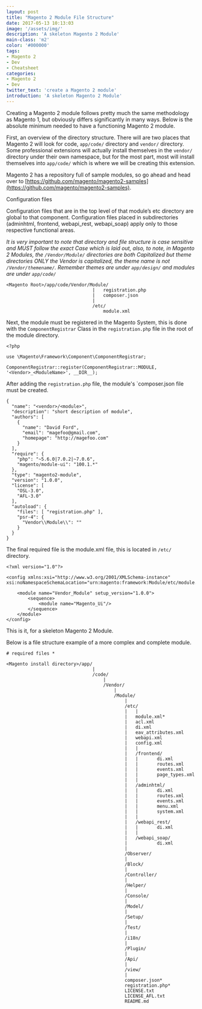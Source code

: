 ```yaml
---
layout: post
title: "Magento 2 Module File Structure"
date: 2017-05-13 10:13:03
image: '/assets/img/'
description: 'A skeleton Magento 2 Module'
main-class: 'm2'
color: '#000000'
tags:
- Magento 2
- Dev
- Cheatsheet
categories:
- Magento 2
- Dev
twitter_text: 'create a Magento 2 module'
introduction: 'A skeleton Magento 2 Module'
---
```


Creating a Magento 2 module follows pretty much the same methodology as Magento 1, but obviously differs significantly in many ways.  Below is the absolute minimum needed to have a functioning Magento 2 module.

First, an overview of the directory structure.  There will are two places that Magento 2 will look for code, `app/code/` directory and `vendor/` directory.  Some professional extensions will actually install themselves in the `vendor/` directory under their own namespace, but for the most part, most will install themselves into `app/code/` which is where we will be creating this extension.

Magento 2 has a repository full of sample modules, so go ahead and head over to [https://github.com/magento/magento2-samples](https://github.com/magento/magento2-samples).

Configuration files

Configuration files that are in the top level of that module’s etc directory are global to that component.
Configuration files placed in subdirectories (adminhtml, frontend, webapi_rest, webapi_soap) apply only to those respective functional areas.

*It is very important to note that directory and file structure is case sensitive and MUST follow the exact Case which is laid out, also, to note, in Magento 2 Modules, the `/Vendor/Module/` directories are both Capitalized but theme directories ONLY the Vendor is capitalized, the theme name is not `/Vendor/themename/`. Remember themes are under `app/design/` and modules are under `app/code/`*

```
<Magento Root>/app/code/Vendor/Module/
                                |   registration.php
                                |   composer.json
                                |
                                /etc/
                                    module.xml
```

Next, the module must be registered in the Magento System, this is done with the `ComponentRegistrar` Class in the `registration.php` file in the root of the module directory.

```
<?php

use \Magento\Framework\Component\ComponentRegistrar;

ComponentRegistrar::register(ComponentRegistrar::MODULE, '<Vendor>_<ModuleName>', __DIR__);

```

After adding the `registration.php` file, the module's `composer.json file must be created.

```
{
  "name": "<vendor>/<module>",
  "description": "short description of module",
  "authors": [
    {
      "name": "David Ford",
      "email": "magefoo@gmail.com",
      "homepage": "http://magefoo.com"
    }
  ],
  "require": {
    "php": "~5.6.0|7.0.2|~7.0.6",
    "magento/module-ui": "100.1.*"
  },
  "type": "magento2-module",
  "version": "1.0.0",
  "license": [
    "OSL-3.0",
    "AFL-3.0"
  ],
  "autoload": {
    "files": [ "registration.php" ],
    "psr-4": {
      "Vendor\\Module\\": ""
    }
  }
}
```

The final required file is the module.xml file, this is located in `/etc/` directory.

```
<?xml version="1.0"?>

<config xmlns:xsi="http://www.w3.org/2001/XMLSchema-instance" xsi:noNamespaceSchemaLocation="urn:magento:framework:Module/etc/module.xsd">

    <module name="Vendor_Module" setup_version="1.0.0">
        <sequence>
            <module name="Magento_Ui"/>
        </sequence>
    </module>
</config>
```

This is it, for a skeleton Magento 2 Module.



Below is a file structure example of a more complex and complete module.

```
# required files *

<Magento install directory>/app/
                                |
                                /code/
                                    |
                                    /Vendor/
                                        |
                                        /Module/
                                            |
                                            /etc/
                                            |   |
                                            |   module.xml*
                                            |   acl.xml
                                            |   di.xml
                                            |   eav_attributes.xml
                                            |   webapi.xml
                                            |   config.xml
                                            |   |
                                            |   /frontend/
                                            |   |       di.xml
                                            |   |       routes.xml
                                            |   |       events.xml
                                            |   |       page_types.xml
                                            |   |       
                                            |   /adminhtml/
                                            |   |       di.xml
                                            |   |       routes.xml
                                            |   |       events.xml
                                            |   |       menu.xml
                                            |   |       system.xml
                                            |   |
                                            |   /webapi_rest/
                                            |   |       di.xml
                                            |   |
                                            |   /webapi_soap/
                                            |           di.xml
                                            |
                                            /Observer/
                                            |
                                            /Block/
                                            |
                                            /Controller/
                                            |
                                            /Helper/
                                            |
                                            /Console/
                                            |
                                            /Model/
                                            |
                                            /Setup/
                                            |
                                            /Test/
                                            |
                                            /i18n/
                                            |
                                            /Plugin/
                                            |
                                            /Api/
                                            |
                                            /view/
                                            |
                                            composer.json*
                                            registration.php*
                                            LICENSE.txt
                                            LICENSE_AFL.txt
                                            README.md
                                            
```
